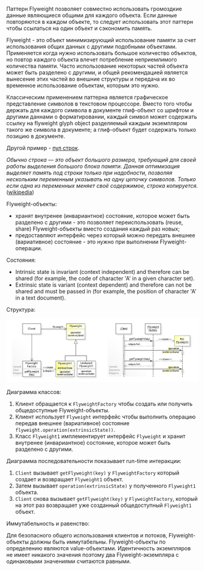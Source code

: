 Паттерн Flyweight позволяет совместно использовать громоздкие данные являющиеся
общими для каждого объекта. Если данные повторяются в каждом объекте, то
следует использовать этот паттерн чтобы ссылаться на один объект и сэкономить
память.

Flyweight - это объект минимизирующий использование памяти за счет использования
общих данных с другими подобными объектами. Применяется когда нужно использовать
большое количество объектов, но повтор каждого объекта влечет потребление
неприемлимого количества памяти. Часто использование некоторых частей объекта
может быть разделено с другими, и общей рекомендацией является вынесение этих
частей во внешние структуры и передача их во временное использование объектам,
которым это нужно.

Классическим применением паттерна является графическое представление символов в
текстовом процессоре. Вместо того чтобы держать для каждого символа в документе
глиф-объект со шрифтом и другими даннами о форматировании, каждый символ может
содержать ссылку на flyweight glyph object разделяемый каждым экземпляром
такого же символа в документе; а глиф-объект будет содержать только позицию в
документе.

Другой пример - [пул строк](https://ru.wikipedia.org/wiki/%D0%9F%D1%83%D0%BB_%D1%81%D1%82%D1%80%D0%BE%D0%BA).

*Обычно строка — это объект большого размера, требующий для своей работы
выделения большого блока памяти. Данная оптимизация выделяет память под строки
только при надобности, позволяя нескольким переменным указывать на одну цепочку
символов. Только если одна из переменных меняет своё содержимое, строка
копируется.* ([wikipedia](https://ru.wikipedia.org/wiki/%D0%9F%D1%83%D0%BB_%D1%81%D1%82%D1%80%D0%BE%D0%BA#%D0%9B%D0%B5%D0%BD%D0%B8%D0%B2%D1%8B%D0%B5_%D0%BF%D1%80%D0%B8%D1%81%D0%B2%D0%B0%D0%B8%D0%B2%D0%B0%D0%BD%D0%B8%D1%8F_%D1%81%D1%82%D1%80%D0%BE%D0%BA))

Flyweight-объекты:

- хранят внутренее (инвариантное) состояние, которое может быть разделено с
другими - это позволяет переиспользовать (reuse, share) Flyweight-объекты вместо
создания каждый раз новых;
- предоставляют интерфейс через который можно передать внешнее (вариативное)
состояние - это нужно при выполнении Flyweight-операции.

Состояния:

- Intrinsic state is invariant (context independent) and therefore can be shared
(for example, the code of character 'A' in a given character set).
- Extrinsic state is variant (context dependent) and therefore can not be shared
and must be passed in (for example, the position of character 'A' in a
text document).

Структура:

![UML class and sequence diagram](W3sDesign_Flyweight_Design_Pattern_UML.jpg)

Диаграмма классов:

1. Клиент обращается к ```FlyweightFactory``` чтобы создать или получить
общедоступные Flyweight-объекты.
2. Клиент использует ```Flyweight``` интерфейс чтобы выполнить операцию передав
внешнее (вариативное) состояние ```flyweight.operation(extrinsicState))```.
3. Класс ```Flyweight1``` имплементирует интерфейс ```Flyweight``` и хранит
внутренее (инвариантное) состояние, которое может быть разделено с другими.

Диаграмма последовательности показывает run-time интеракции:

1. ```Client``` вызывает ```getFlyweight(key)``` у ```FlyweightFactory```
который создает и возвращает ```Flyweight1``` объект.
2. Затем вызывает ```operation(extrinsicState)``` у полученного ```Flyweight1```
объекта.
3. ```Client``` снова вызывает ```getFlyweight(key)``` у ```FlyweightFactory```,
который на этот раз возвращает уже созданный общедоступный ```Flyweight1```
объект.

Иммутабельность и равенство:

Для безопасного общего использования клиентов и потоков, Flyweight-объекты
должны быть иммутабельны. Flyweight-объекты по определению являются
value-объектами. Идентичность экземпляров не имеет никакого значения поэтому
два Flyweight-экземпляра с одинаковыми значениями считаются равными.
